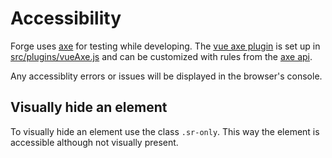 # Accessibility
Forge uses [axe](https://www.deque.com/axe/) for testing while developing. The [vue axe plugin](https://github.com/vue-a11y/vue-axe) is set up in [src/plugins/vueAxe.js](https://github.com/liip-amboss/forge/tree/master/frontend/src/plugins/vueAxe.js) and can be customized with rules from the [axe api](https://github.com/dequelabs/axe-core/blob/develop/doc/rule-descriptions.md).

Any accessiblity errors or issues will be displayed in the browser's console.

## Visually hide an element
To visually hide an element use the class `.sr-only`. This way the element is accessible although not visually present.
